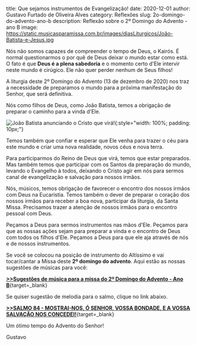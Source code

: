 title: Que sejamos instrumentos de Evangelização!
date: 2020-12-01
author: Gustavo Furtado de Oliveira Alves
category: Reflexões
slug: 2o-domingo-do-advento-ano-b
description: Reflexão sobre o 2º Domingo do Advento - ano B
image: https://static.musicasparamissa.com.br/images/diasLiturgicos/João-Batista-e-Jesus.jpg

Nós não somos capazes de compreender o tempo de Deus, o Kairós.
É normal questionarmos o por quê de Deus deixar o mundo estar como está.
O fato é que **Deus é a plena sabedoria** e o momento certo d'Ele intervir neste mundo é cirúgico.
Ele não quer perder nenhum de Seus filhos!

A liturgia deste 2º Domingo do Advento (13 de dezembro de 2020) nos traz
a necessidade de preparamos o mundo para a próxima manifestação do Senhor, que será definitiva.

Nós como filhos de Deus, como João Batista, temos a obrigação de 
preparar o caminho para a vinda d'Ele.

![João Batista anunciando o Cristo que virá!](https://static.musicasparamissa.com.br/images/diasLiturgicos/João-Batista-e-Jesus.jpg){:style="width: 100%; padding: 10px;"}

Temos também que confiar e esperar que Ele venha para trazer o céu para este mundo
e criar uma nova realidade, novos céus e nova terra.

Para participarmos do Reino de Deus que virá, temos que estar preparados.
Mas também temos que participar com os Santos da preparação do mundo,
levando o Evangelho à todos, deixando o Cristo agir em nós
para sermos canal de evangelização e salvação para nossos irmãos.

Nós, músicos, temos obrigação de favorecer o encontro dos nossos irmãos com Deus na Eucaristia.
Temos também o dever de preparar o coração dos nossos irmãos para receber a boa nova,
participar da liturgia, da Santa Missa. Precisamos trazer a atenção de nossos irmãos
para o encontro pessoal com Deus.

Peçamos a Deus para sermos instrumentos nas mãos d'Ele.
Peçamos para que as nossas ações sejam para preparar a vinda e o encontro de Deus
com todos os filhos d'Ele.
Peçamos a Deus para que ele aja através de nós e de nossos instrumentos.

Se você se colocou na posição de instrumento do Altíssimo e vai tocar/cantar a Missa deste **2º domingo do advento**.
Aqui estão as nossas sugestões de músicas para você:

[**>>Sugestões de música para a missa do 2º Domingo do Advento - Ano B**](https://musicasparamissa.com.br/sugestoes-para/2o-domingo-do-advento-ano-b/){target=\_blank}

Se quiser sugestão de melodia para o salmo, clique no link abaixo.

[**>>SALMO 84 - MOSTRAI-NOS, Ó SENHOR, VOSSA BONDADE, E A VOSSA SALVAÇÃO NOS CONCEDEI!**](https://musicasparamissa.com.br/musica/salmo-84-mostrai-nos-o-senhor-vossa-bondade-e-vossa-salvacao-nos-concedei/){target=\_blank}

Um ótimo tempo do Advento do Senhor!

Gustavo
